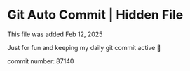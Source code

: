 # Git Auto Commit | Hidden File

This file was added Feb 12, 2025

Just for fun and keeping my daily git commit active 🤪

commit number: 87140
